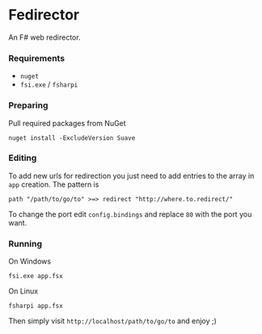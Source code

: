 # Fedirector
An F# web redirector.

### Requirements
* `nuget`
* `fsi.exe` / `fsharpi`

### Preparing
Pull required packages from NuGet

	nuget install -ExcludeVersion Suave

### Editing
To add new urls for redirection you just need to add entries to the array in `app` creation. The pattern is

	path "/path/to/go/to" >=> redirect "http://where.to.redirect/"

To change the port edit `config.bindings` and replace `80` with the port you want.

### Running
On Windows

	fsi.exe app.fsx

On Linux

	fsharpi app.fsx

Then simply visit `http://localhost/path/to/go/to` and enjoy ;)
